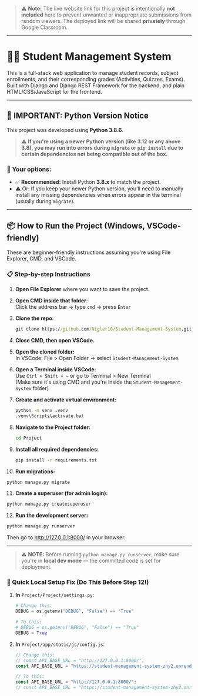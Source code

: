 > ⚠️ **Note:** The live website link for this project is intentionally **not included** here to prevent unwanted or inappropriate submissions from random viewers. The deployed link will be shared **privately** through Google Classroom.

---

# 🧑‍🎓 Student Management System

This is a full-stack web application to manage student records, subject enrollments, and their corresponding grades (Activities, Quizzes, Exams). Built with Django and Django REST Framework for the backend, and plain HTML/CSS/JavaScript for the frontend.

---

## 🚨 IMPORTANT: Python Version Notice

This project was developed using **Python 3.8.6**.

> **⚠️ If you're using a **newer Python version** (like 3.12 or any above 3.8), you may run into errors during `migrate` or `pip install` due to certain dependencies not being compatible out of the box.**

### 🔧 Your options:
- ✅ **Recommended:** Install Python **3.8.x** to match the project.
- ⚠️ Or: If you keep your newer Python version, you'll need to manually install any missing dependencies when errors appear in the terminal (usually during `migrate`).

---

## 📦 How to Run the Project (Windows, VSCode-friendly)

These are beginner-friendly instructions assuming you're using File Explorer, CMD, and VSCode.

### 📋 Step-by-step Instructions

1. **Open File Explorer** where you want to save the project.

2. **Open CMD inside that folder**:  
   Click the address bar → type `cmd` → press `Enter`

3. **Clone the repo**:    
   ```cmd
   git clone https://github.com/Nigler10/Student-Management-System.git

4. **Close CMD, then open VSCode.**

5. **Open the cloned folder:**  
   In VSCode: File > Open Folder → select `Student-Management-System`

6. **Open a Terminal inside VSCode:**  
   Use `Ctrl + Shift + ~` or go to Terminal > New Terminal  
   (Make sure it's using CMD and you're inside the `Student-Management-System` folder)

7. **Create and activate virtual environment:**      
   ```cmd
   python -m venv .venv  
   .venv\Scripts\activate.bat

8. **Navigate to the Project folder:**      
   ```cmd
   cd Project

9. **Install all required dependencies:**      
   ```cmd
   pip install -r requirements.txt

10. **Run migrations:**      
   ```cmd
   python manage.py migrate    
   ```

11. **Create a superuser (for admin login):**      
   ```cmd
   python manage.py createsuperuser    
   ```

12. **Run the development server:**      
   ```cmd
   python manage.py runserver    
   ```

Then go to http://127.0.0.1:8000/ in your browser.

---
> ⚠️ **NOTE:** Before running `python manage.py runserver`, make sure you're in **local dev mode** — the committed code is set for deployment.

### 🔧 Quick Local Setup Fix (Do This Before Step 12!)

1. **In** `Project/Project/settings.py`:
   ```python
   # Change this:
   DEBUG = os.getenv("DEBUG", "False") == "True"

   # To this:
   # DEBUG = os.getenv("DEBUG", "False") == "True"
   DEBUG = True

2. **In** `Project/app/static/js/config.js`:
   ```js
   // Change this:
   // const API_BASE_URL = "http://127.0.0.1:8000/";
   const API_BASE_URL = "https://student-management-system-zhy2.onrender.com/";

   // To this:
   const API_BASE_URL = "http://127.0.0.1:8000/";
   // const API_BASE_URL = "https://student-management-system-zhy2.onrender.com/";
   
